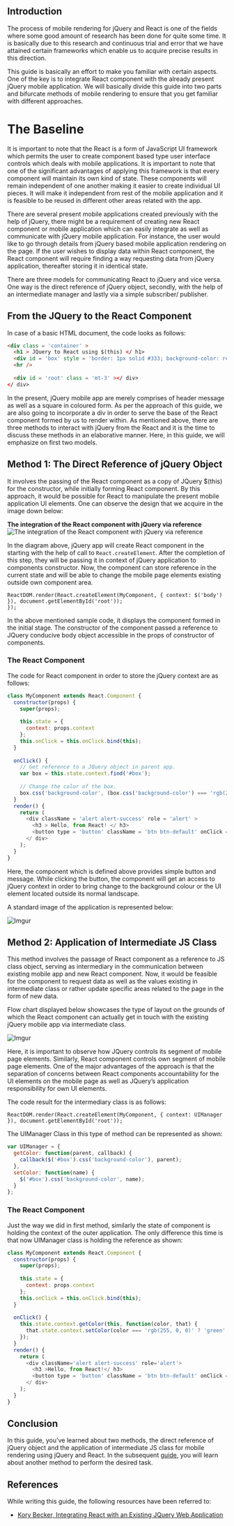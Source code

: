 ## Introduction
The process of mobile rendering for jQuery and React is one of the fields where some good amount of research has been done for quite some time. It is basically due to this research and continuous trial and error that we have attained certain frameworks which enable us to acquire precise results in this direction. 

This guide is basically an effort to make you familiar with certain aspects. One of the key is to integrate React component with the already present jQuery mobile application. We will basically divide this guide into two parts and bifurcate methods of mobile rendering to ensure that you get familiar with different approaches. 

# The Baseline
It is important to note that the React is a form of JavaScript UI framework which permits the user to create component based type user interface controls which deals with mobile applications. It is important to note that one of the significant advantages of applying this framework is that every component will maintain its own kind of state. These components will remain independent of one another making it easier to create individual UI pieces. It will make it independent from rest of the mobile application and it is feasible to be reused in different other areas related with the app. 

There are several present mobile applications created previously with the help of jQuery, there might be a requirement of creating new React component or mobile application which can easily integrate as well as communicate with jQuery mobile application. For instance, the user would like to go through details from jQuery based mobile application rendering on the page. If the user wishes to display data within React component, the React component will require finding a way requesting data from jQuery application, thereafter storing it in identical state. 

There are three models for communicating React to jQuery and vice versa. One way is the direct reference of jQuery object, secondly, with the help of an intermediate manager and lastly via a simple subscriber/ publisher.

## From the JQuery to the React Component
In case of a basic HTML document, the code looks as follows:


```html
<div class = 'container' >
  <h1 > JQuery to React using $(this) </ h1>
  <div id = 'box' style = 'border: 1px solid #333; background-color: red; width: 100px; height: 100px;' ></ div>
  <hr />
      
  <div id = 'root' class = 'mt-3' ></ div>
</ div>
```

In the present, jQuery mobile app are merely comprises of header message as well as a square in coloured form. As per the approach of this guide, we are also going to incorporate a div in order to serve the base of the React component formed by us to render within. As mentioned above, there are three methods to interact with jQuery from the React and it is the time to discuss these methods in an elaborative manner. Here, in this guide, we will emphasize on first two models.

## Method 1: The Direct Reference of jQuery Object
It involves the passing of the React component as a copy of JQuery $(this) for the constructor, while initially forming React component. By this approach, it would be possible for React to manipulate the present mobile application UI elements. One can observe the design that we acquire in the image down below:

**The integration of the React component with jQuery via reference**
![The integration of the React component with jQuery via reference](https://i.imgur.com/IBvpPFM.png)

In the diagram above, jQuery app will create React component in the starting with the help of call to `React.createElement`. After the completion of this step, they will be passing it in context of jQuery application to components constructor. Now, the component can store reference in the current state and will be able to change the mobile page elements existing outside own component area.


```
ReactDOM.render(React.createElement(MyComponent, { context: $('body') }), document.getElementById('root'));
});
```

In the above mentioned sample code, it displays the component formed in the initial stage. The constructor of the component passed a reference to JQuery conducive body object accessible in the props of constructor of components. 

### The React Component
The code for React component in order to store the jQuery context are as follows:


```javascript
class MyComponent extends React.Component {
  constructor(props) {
    super(props);
    
    this.state = {
      context: props.context
    };
    this.onClick = this.onClick.bind(this);
  }
  
  onClick() {
    // Get reference to a JQuery object in parent app.
    var box = this.state.context.find('#box');
    
    // Change the color of the box.
    box.css('background-color', (box.css('background-color') === 'rgb(255, 0, 0)' ? 'green' : 'red'));
  }
  render() {
    return (
      <div className = 'alert alert-success' role = 'alert' >
        <h3 > Hello, from React! </ h3>
        <button type = 'button' className = 'btn btn-default' onClick = { this.onClick }> Click Me </ button>
      </ div>
    );
  }
}
```

Here, the component which is defined above provides simple button and message. While clicking the button, the component will get an access to jQuery context in order to bring change to the background colour or the UI element located outside its normal landscape. 

A standard image of the application is represented below:

![Imgur](https://i.imgur.com/P6cHsXN.png)

## Method 2: Application of Intermediate JS Class
This method involves the passage of React component as a reference to JS class object, serving as intermediary in the communication between existing mobile app and new React component. Now, it would be feasible for the component to request data as well as the values existing in intermediate class or rather update specific areas related to the page in the form of new data. 

Flow chart displayed below showcases the type of layout on the grounds of which the React component can actually get in touch with the existing jQuery mobile app via intermediate class.

![Imgur](https://i.imgur.com/7zTLqnq.png)

Here, it is important to observe how JQuery controls its segment of mobile page elements. Similarly, React component controls own segment of mobile page elements. One of the major advantages of the approach is that the separation of concerns between React components accountability for the UI elements on the mobile page as well as JQuery’s application responsibility for own UI elements. 

The code result for the intermediary class is as follows:


```
ReactDOM.render(React.createElement(MyComponent, { context: UIManager }), document.getElementById('root'));
```

The UIManager Class in this type of method can be represented as shown:


```javascript
var UIManager = {
  getColor: function(parent, callback) {
    callback($('#box').css('background-color'), parent);
  },
  setColor: function(name) {
    $('#box').css('background-color', name);
  }
};
```

### The React Component
Just the way we did in first method, similarly the state of component is holding the context of the outer application. The only difference this time is that now UIManager class is holding the reference as shown:


```javascript
class MyComponent extends React.Component {
  constructor(props) {
    super(props);
    
    this.state = {
      context: props.context
    };
    this.onClick = this.onClick.bind(this);
  }
  
  onClick() {
    this.state.context.getColor(this, function(color, that) {
      that.state.context.setColor(color === 'rgb(255, 0, 0)' ? 'green' : 'red');
    });
  }
  render() {
    return (
      <div className='alert alert-success' role='alert'>
        <h3 >Hello, from React!</ h3>
        <button type = 'button' className = 'btn btn-default' onClick = { this.onClick }>Click Me</ button>
      </ div>
    );
  }
}
```

## Conclusion
In this guide, you've learned about two methods, the direct reference of jQuery object and the application of intermediate JS class for mobile rendering using jQuery and React. In the subsequent [guide](), you will learn about another method to perform the desired task.

## References
While writing this guide, the following resources have been referred to:
- [Kory Becker, Integrating React with an Existing JQuery Web Application](http://www.primaryobjects.com/2017/05/08/integrating-react-with-an-existing-jquery-web-application/)
